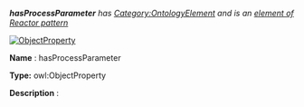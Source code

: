 ___hasProcessParameter__ 
 has
 [Category:OntologyElement](../../Category/OntologyElement "Category:OntologyElement") 
 and is an
 [element of](../../Property/ElementOf "Property:ElementOf") 
[Reactor pattern](../../Submissions/Reactor_pattern "Submissions:Reactor pattern")_




  





[![ObjectProperty](../../images/thumb/c/c3/ObjectProperty.gif/45px-ObjectProperty.gif)](../../Image/ObjectProperty.gif "ObjectProperty")


__Name__ 
 : hasProcessParameter
 



__Type:__ 
 owl:ObjectProperty
 



__Description__ 
 :